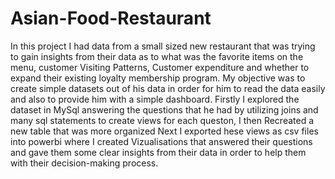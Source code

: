 # Asian-Food-Restaurant
In this project I had data from a small sized new restaurant that was trying to gain insights from their data as to what was the favorite items on the menu, customer Visiting Patterns, Customer expenditure and whether to expand their existing loyalty membership program. 
My objective was to create simple datasets out of his data in order for him to read the data easily and also to provide him with a simple dashboard.
Firstly I explored the dataset in MySql answering the questions that he had by utilizing joins and many sql statements to create views for each queston, I then Recreated a new table that was more organized
Next I exported hese views as csv files into powerbi where I created Vizualisations that answered their questions and gave them some clear insights from their data in order to help them with their decision-making process.
